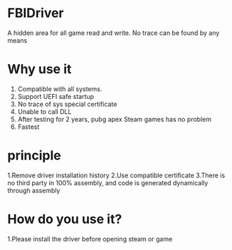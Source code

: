 # FBIDriver
A hidden area for all game read and write. No trace can be found by any means




# Why use it

1. Compatible with all systems.
2. Support UEFI safe startup
3. No trace of sys special certificate
4. Unable to call DLL
5. After testing for 2 years, pubg apex Steam games has no problem
6. Fastest





# principle


1.Remove driver installation history
2.Use compatible certificate
3.There is no third party in 100% assembly, and code is generated dynamically through assembly




# How do you use it?

1.Please install the driver before opening steam or game
